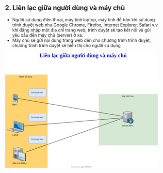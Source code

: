 ## 2. Liên lạc giữa người dùng và máy chủ

- Người sử dụng điện thoại, máy tính laptop, máy tính để bàn khi sử dụng trình duyệt web như Google Chrome, Firefox, Internet Explorer, Safari v.v khi đăng nhập một địa chỉ trang web, trình duyệt sẽ tạo kết nối và gửi yêu cầu đến máy chủ (server) ở xa.
- Máy chủ sẽ gửi nội dung trang web đến cho chương trình trình duyệt, chương trình trình duyệt sẽ hiển thị cho người sử dụng

![Client-Server Diagram](Client-Server-Diagram.svg)